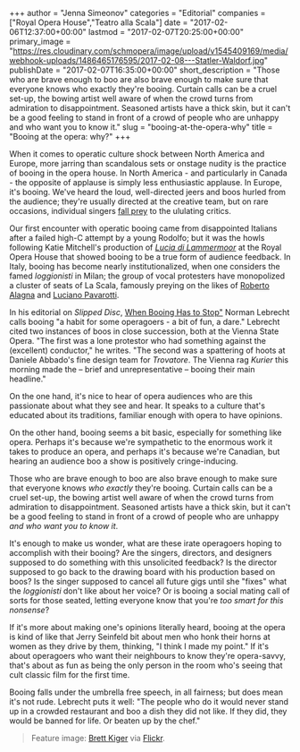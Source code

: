 +++
author = "Jenna Simeonov"
categories = "Editorial"
companies = ["Royal Opera House","Teatro alla Scala"]
date = "2017-02-06T12:37:00+00:00"
lastmod = "2017-02-07T20:25:00+00:00"
primary_image = "https://res.cloudinary.com/schmopera/image/upload/v1545409169/media/webhook-uploads/1486465176595/2017-02-08---Statler-Waldorf.jpg"
publishDate = "2017-02-07T16:35:00+00:00"
short_description = "Those who are brave enough to boo are also brave enough to make sure that everyone knows who exactly they&#039;re booing. Curtain calls can be a cruel set-up, the bowing artist well aware of when the crowd turns from admiration to disappointment. Seasoned artists have a thick skin, but it can&#039;t be a good feeling to stand in front of a crowd of people who are unhappy and who want you to know it."
slug = "booing-at-the-opera-why"
title = "Booing at the opera: why?"
+++

When it comes to operatic culture shock between North America and Europe, more jarring than scandalous sets or onstage nudity is the practice of booing in the opera house. In North America - and particularly in Canada - the opposite of applause is simply less enthusiastic applause. In Europe, it's booing. We've heard the loud, well-directed jeers and boos hurled from the audience; they're usually directed at the creative team, but on rare occasions, individual singers [fall prey](https://www.theguardian.com/music/musicblog/2006/dec/12/neverletlascalasbooboyss) to the ululating critics.

Our first encounter with operatic booing came from disappointed Italians after a failed high-C attempt by a young Rodolfo; but it was the howls following Katie Mitchell's production of [*Lucia di Lammermoor*](/in-review-lucia-di-lammermoor-at-roh/) at the Royal Opera House that showed booing to be a true form of audience feedback. In Italy, booing has become nearly institutionalized, when one considers the famed *loggionisti* in Milan; the group of vocal protesters have monopolized a cluster of seats of La Scala, famously preying on the likes of [Roberto Alagna](https://www.theguardian.com/music/musicblog/2006/dec/12/neverletlascalasbooboyss) and [Luciano Pavarotti](https://www.theguardian.com/music/2014/sep/07/la-scala-roberto-alagna-werther-loggionisti-alexander-pereira).

In his editorial on *Slipped Disc*, [When Booing Has to Stop"](http://slippedisc.com/2017/02/when-the-booing-has-to-stop/) Norman Lebrecht calls booing "a habit for some operagoers - a bit of fun, a dare." Lebrecht cited two instances of boos in close succession, both at the Vienna State Opera. "The first was a lone protestor who had something against the (excellent) conductor," he writes. "The second was a spattering of hoots at Daniele Abbado's fine design team for *Trovatore*. The Vienna rag *Kurier* this morning made the – brief and unrepresentative – booing their main headline."

On the one hand, it's nice to hear of opera audiences who are this passionate about what they see and hear. It speaks to a culture that's educated about its traditions, familiar enough with opera to have opinions.

On the other hand, booing seems a bit basic, especially for something like opera. Perhaps it's because we're sympathetic to the enormous work it takes to produce an opera, and perhaps it's because we're Canadian, but hearing an audience boo a show is positively cringe-inducing. 

Those who are brave enough to boo are also brave enough to make sure that everyone knows *who exactly* they're booing. Curtain calls can be a cruel set-up, the bowing artist well aware of when the crowd turns from admiration to disappointment. Seasoned artists have a thick skin, but it can't be a good feeling to stand in front of a crowd of people who are unhappy *and who want you to know it*.

It's enough to make us wonder, what are these irate operagoers hoping to accomplish with their booing? Are the singers, directors, and designers supposed to do something with this unsolicited feedback? Is the director supposed to go back to the drawing board with his production based on boos? Is the singer supposed to cancel all future gigs until she "fixes" what the *loggionisti* don't like about her voice? Or is booing a social mating call of sorts for those seated, letting everyone know that you're *too smart for this nonsense*?

If it's more about making one's opinions literally heard, booing at the opera is kind of like that Jerry Seinfeld bit about men who honk their horns at women as they drive by them, thinking, "I think I made my point." If it's about operagoers who want their neighbours to know they're opera-savvy, that's about as fun as being the only person in the room who's seeing that cult classic film for the first time.

Booing falls under the umbrella free speech, in all fairness; but does mean it's not rude. Lebrecht puts it well: "The people who do it would never stand up in a crowded restaurant and boo a dish they did not like. If they did, they would be banned for life. Or beaten up by the chef."

>Feature image: [Brett Kiger](https://www.flickr.com/photos/brettkiger/6078995711/in/photolist-agbrCT-8SvKFK-6dUYSe-6dUYJ8-xXFKa-9Cse7C-bA3YtP-cecfBW-39Faku-eWvbH8-pshaWh-63e3t2-ceceTN-cecfaL-6k7iaS-6prMK4-d4ChRf-aRqeUx-ceceFY-bxUpGz-6crgh4-7zoDyu-8izRK2-qmRxrP-bWPSDF-ceceYu-bWPSUM-cecfHh-ceceNL-bWPTcH-bWPSQa-gxDCFb-6Zox3T-6edsxW-dtCrfR-bn97Wb-6JZTZh-bwu8tp-6aP9nA-4GgriW-aFMbJa-cecezs-akTJ6C-cecf55-MGFk3U-b2ejiD-QZRcQQ-cecfjN-54gN4i-dvx8Z3) via [Flickr](https://creativecommons.org/licenses/by-nc-nd/2.0/legalcode).

